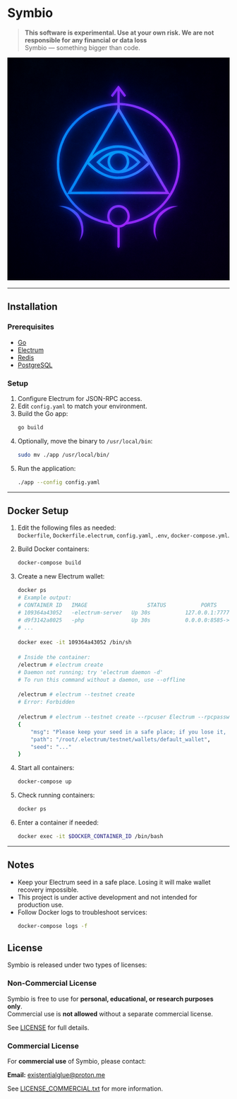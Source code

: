 # Symbio

> **This software is experimental. Use at your own risk. We are not responsible for any financial or data loss**  
> Symbio — something bigger than code.

![Symbio Logo](logo.png)

---

## Installation

### Prerequisites

- [Go](https://golang.org/dl/)
- [Electrum](https://electrum.org/)
- [Redis](https://redis.io/download)
- [PostgreSQL](https://www.postgresql.org/download/)

### Setup

1. Configure Electrum for JSON-RPC access.
2. Edit `config.yaml` to match your environment.
3. Build the Go app:
    ```bash
    go build
    ```
4. Optionally, move the binary to `/usr/local/bin`:
    ```bash
    sudo mv ./app /usr/local/bin/
    ```
5. Run the application:
    ```bash
    ./app --config config.yaml
    ```

---

## Docker Setup

1. Edit the following files as needed:  
   `Dockerfile`, `Dockerfile.electrum`, `config.yaml`, `.env`, `docker-compose.yml`.

2. Build Docker containers:
    ```bash
    docker-compose build
    ```

3. Create a new Electrum wallet:

    ```bash
    docker ps
    # Example output:
    # CONTAINER ID   IMAGE                   STATUS           PORTS                      NAMES
    # 109364a43052   -electrum-server   Up 30s           127.0.0.1:7777->7777/tcp   -electrum-server-1
    # d9f3142a8025   -php               Up 30s           0.0.0.0:8585->80/tcp       mfreelance-php
    # ...

    docker exec -it 109364a43052 /bin/sh

    # Inside the container:
    /electrum # electrum create
    # Daemon not running; try 'electrum daemon -d'
    # To run this command without a daemon, use --offline

    /electrum # electrum --testnet create
    # Error: Forbidden

    /electrum # electrum --testnet create --rpcuser Electrum --rpcpassword Electrum
    {
        "msg": "Please keep your seed in a safe place; if you lose it, you will not be able to restore your wallet.",
        "path": "/root/.electrum/testnet/wallets/default_wallet",
        "seed": "..."
    }
    ```

4. Start all containers:
    ```bash
    docker-compose up
    ```

5. Check running containers:
    ```bash
    docker ps
    ```

6. Enter a container if needed:
    ```bash
    docker exec -it $DOCKER_CONTAINER_ID /bin/bash
    ```

---

## Notes

- Keep your Electrum seed in a safe place. Losing it will make wallet recovery impossible.
- This project is under active development and not intended for production use.
- Follow Docker logs to troubleshoot services:
    ```bash
    docker-compose logs -f
    ```

## License

Symbio is released under two types of licenses:

### Non-Commercial License
Symbio is free to use for **personal, educational, or research purposes only**.  
Commercial use is **not allowed** without a separate commercial license.  

See [LICENSE](./LICENSE) for full details.

### Commercial License
For **commercial use** of Symbio, please contact:

**Email:** existentialglue@proton.me  

See [LICENSE_COMMERCIAL.txt](./LICENSE_COMMERCIAL.txt) for more information.
